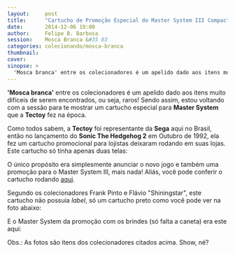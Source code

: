 ```yaml
---
layout:     post
title:      "Cartucho de Promoção Especial do Master System III Compact da Tectoy"
date:       2014-12-06 19:00
author:     Felipe B. Barbosa
session:    Mosca Branca &#35 03
categories: colecionando/mosca-branca
thumbnail:  
cover: 
sinopse: >
  'Mosca branca' entre os colecionadores é um apelido dado aos itens muito difíceis de serem encontrados, ou seja, raros! Sendo assim, estou voltando com a sessão para te mostrar um cartucho especial para Master System que a Tectoy fez na época.
---
```

**'Mosca branca'** entre os colecionadores é um apelido dado aos itens muito difíceis de serem encontrados, ou seja, raros! Sendo assim, estou voltando com a sessão para te mostrar um cartucho especial para **Master System** que a **Tectoy** fez na época.

Como todos sabem, a **Tectoy** foi representante da **Sega** aqui no Brasil, então no lançamento do **Sonic The Hedgehog 2** em Outubro de 1992, ela fez um cartucho promocional para lojistas deixaram rodando em suas lojas. Este cartucho só tinha apenas duas telas:

O único propósito era simplesmente anunciar o novo jogo e também uma promoção para o Master System III, mais nada! Aliás, você pode conferir o cartucho rodando [aqui](http://www.retrosega.com/game.php?id=417).

Segundo os colecionadores Frank Pinto e Flávio "Shiningstar", este cartucho não possuia *label*, só um cartucho preto como você pode ver na foto abaixo:

E o Master System da promoção com os brindes (só falta a caneta) era este aqui:

Obs.: As fotos são itens dos colecionadores citados acima. Show, né?
